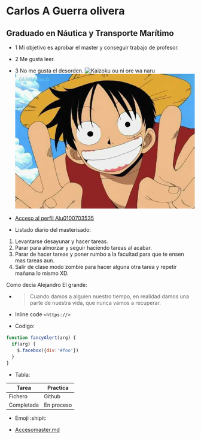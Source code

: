 # Carlos A Guerra olivera
## Graduado en Náutica y Transporte Marítimo
* 1 Mi objetivo es aprobar el master y conseguir trabajo de profesor.
* 2 Me gusta leer.
* 3 No me gusta el desorden.
![Kaizoku ou ni ore wa naru](https://hips.hearstapps.com/hmg-prod.s3.amazonaws.com/images/one-piece-luffy-1589967502.jpg?crop=1.00xw:1.00xh;0,0&resize=980:*)
![GPProfile](M.D.M.jpg)
* [Acceso al perfil Alu0100703535](https://campusdoctoradoyposgrado2122.ull.es/user/profile.php?id=1177)

* Listado diario del masterisado:
1. Levantarse desayunar y hacer tareas.
2. Parar para almorzar y seguir haciendo tareas al acabar.
3. Parar de hacer tareas y poner rumbo a la facultad para que te ensen mas tareas aun.
4. Salir de clase modo zombie para hacer alguna otra tarea y repetir mañana lo mismo XD.

Como  decia Alejandro El grande:
* > Cuando damos a alguien nuestro tiempo, en realidad damos una parte de nuestra vida, que nunca vamos a recuperar.
* Inline code `<https://>`

* Codigo:   
```javascript
function fancyAlert(arg) {
  if(arg) {
    $.facebox({div:'#foo'})
  }
}
```
* Tabla:

| Tarea         | Practica    |
| ------------- | ----------- |
| Fichero       | Github      |
| Completada    | En proceso  |

* Emoji :shipit:

* [Accesomaster.md](https://github.com/CGuerra2021/master/blob/main/Master.md)

